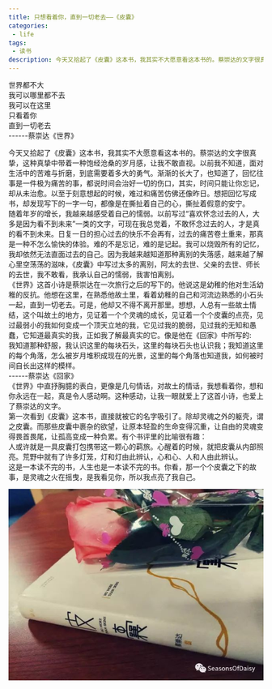 ```yaml
---
title: 只想看着你，直到一切老去——《皮囊》
categories:
 - life
tags:
 - 读书
description: 今天又拾起了《皮囊》这本书，我其实不大愿意看这本书的。蔡崇达的文字很真挚，这种真挚中带着一种饱经沧桑的岁月感，让我不敢直视。以前我不知道，面对生活中的苦难与折磨，到底需要着多大的勇气。渐渐的长大了，也知道了，回忆往事是一件极为痛苦的事，都说时间会治好一切的伤口，其实，时间只能让你忘记，却从未治愈。以至于刻意想起的时候，难过和痛苦仿佛还像昨日。想把回忆写成书，却发现写下的一字一句，都像是在撕扯着自己的心，撕扯着假意的安宁。
---
```


世界都不大  
我可以哪里都不去  
我可以在这里  
只看着你  
直到一切老去  
------蔡崇达《世界》  

今天又拾起了《皮囊》这本书，我其实不大愿意看这本书的。蔡崇达的文字很真挚，这种真挚中带着一种饱经沧桑的岁月感，让我不敢直视。以前我不知道，面对生活中的苦难与折磨，到底需要着多大的勇气。渐渐的长大了，也知道了，回忆往事是一件极为痛苦的事，都说时间会治好一切的伤口，其实，时间只能让你忘记，却从未治愈。以至于刻意想起的时候，难过和痛苦仿佛还像昨日。想把回忆写成书，却发现写下的一字一句，都像是在撕扯着自己的心，撕扯着假意的安宁。  
         随着年岁的增长，我越来越感受着自己的懦弱。以前写过“喜欢怀念过去的人，大多是因为看不到未来”一类的文字，可现在我总觉着，不敢怀念过去的人，才是真的看不到未来。日复一日的担心过去的快乐不会再有，过去的痛苦卷土重来，那真是一种不怎么愉快的体验。难的不是忘记，难的是记起。我可以烧毁所有的记忆，我却依然无法直面过去的自己。因为我越来越知道那种离别的失落感，越来越了解心里空荡荡的滋味，《皮囊》中写过太多的离别，阿太的去世、父亲的去世、师长的去世，我不敢看，我承认自己的懦弱，我害怕离别。  
     《世界》这首小诗是蔡崇达在一次旅行之后的写下的。他说这是幼稚的他对生活幼稚的反抗。他想在这里，在熟悉他故土里，看着幼稚的自己和河流边熟悉的小石头一起，直到一切老去。可是，他却又不得不离开那里。想想，人总有一些故土情结，这个叫故土的地方，见证着一个个灵魂的成长，见证着一个个皮囊的点亮，见过最弱小的我如何变成一个顶天立地的我，它见过我的脆弱，见过我的无知和愚蠢，它知道最真实的我，正如我了解最真实的它。像是他在《回家》中所写的:  
我知道那种舒服，我认识这里的每块石头，这里的每块石头也认识我；我知道这里的每个角落，怎么被岁月堆积成现在的光景，这里的每个角落也知道我，如何被时间自长出这样的模样。  
 ------蔡崇达《回家》  
《世界》中直抒胸臆的表白，更像是几句情话，对故土的情话，我想看着你，想和你永远在一起，真是令人感动啊。这种感动，让我一眼就爱上了这首小诗，也爱上了蔡崇达的文字。  
第一次看到《皮囊》这本书，直接就被它的名字吸引了。除却灵魂之外的躯壳，谓之皮囊。而那些皮囊中裹杂的欲望，让原本轻盈的生命变得沉重，让自由的灵魂变得畏首畏尾，让孤高变成一种负累。有个书评里的比喻很有趣：  
人或许就是一具皮囊打包携带这一颗心的羁旅。心醒着的时候，就把皮囊从内部照亮。荒野中就有了许多灯笼，灯和灯由此辨认，心和心、人和人由此辨认。  
这是一本读不完的书，人生也是一本读不完的书。你看，那一个个皮囊之下的故事，是灵魂之火在摇曳，是我看见你，所以我点亮了我自己。  

![alt text](/assets/images/life/pinang.jpg )
